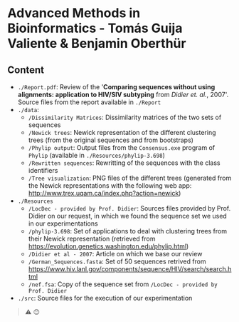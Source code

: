 # Advanced Methods in Bioinformatics - Tomás Guija Valiente & Benjamin Oberthür

## Content

- `./Report.pdf`: Review of the '**Comparing sequences without using
alignments: application to HIV/SIV subtyping** from *Didier et. al.*, 2007'. Source files from the report available in `./Report`
- `./data`:
  - `/Dissimilarity Matrices`: Dissimilarity matrices of the two sets of sequences
  - `/Newick trees`: Newick representation of the different clustering trees (from the original sequences and from bootstraps)
  - `/Phylip output`: Output files from the `Consensus.exe` program of `Phylip` (available in `./Resources/phylip-3.698`)
  - `/Rewritten sequences`: Rewritting of the sequences with the class identifiers
  - `/Tree visualization`: PNG files of the different trees (generated from the Newick representations with the following web app: http://www.trex.uqam.ca/index.php?action=newick)
- `./Resources`
  - `/LocDec - provided by Prof. Didier`: Sources files provided by Prof. Didier on our request, in which we found the sequence set we used in our experimentations
  - `/phylip-3.698`: Set of applications to deal with clustering trees from their Newick representation (retrieved from https://evolution.genetics.washington.edu/phylip.html)
  - `/Didier et al - 2007`: Article on which we base our review
  - `/German_Sequences.fasta`: Set of 50 sequences retrived from https://www.hiv.lanl.gov/components/sequence/HIV/search/search.html
  - `/nef.fsa`: Copy of the sequence set from `/LocDec - provided by Prof. Didier`
- `./src`: Source files for the execution of our experimentation

> :warning: :blush:
